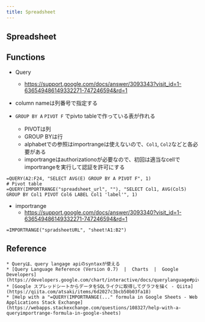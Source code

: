 ```yaml
---
title: Spreadsheet
---
```


## Spreadsheet


## Functions

* Query
    * https://support.google.com/docs/answer/3093343?visit_id=1-636549486149332271-747246594&rd=1


* column nameは列番号で指定する
* `GROUP BY A` `PIVOT F` でpivto tableで作っている表が作れる
    * PIVOTは列
    * GROUP BYは行
    * alphabetでの参照はimportrangeは使えないので、`Col1`, `Col2`などと各必要がある
    * importrangeはauthorizationoが必要なので、初回は適当なcellでimportrangeを実行して認証を許可にする

```
=QUERY(A2:F24, "SELECT AVG(E) GROUP BY A PIVOT F", 1)
# Pivot table
=QUERY(IMPORTRANGE("spreadsheet_url", ""), "SELECT Col1, AVG(Col5) GROUP BY Col1 PIVOT Col6 LABEL Col1 'label'", 1)
```

* importrange
    * https://support.google.com/docs/answer/3093340?visit_id=1-636549486149332271-747246594&rd=1

```
=IMPORTRANGE("spradsheetURL", "sheet!A1:B2")
```

## Reference
    * Queryは、query langage apiのsyntaxが使える
    * [Query Language Reference (Version 0.7)  |  Charts  |  Google Developers](https://developers.google.com/chart/interactive/docs/querylanguage#pivot)
    * [Google スプレッドシートからデータをSQLライクに取得してグラフを描く - Qiita](https://qiita.com/atsaki/items/6d2027c3bcb50b03fa18)
    * [Help with a "=QUERY(IMPORTRANGE(..." formula in Google Sheets - Web Applications Stack Exchange](https://webapps.stackexchange.com/questions/108327/help-with-a-queryimportrange-formula-in-google-sheets)

